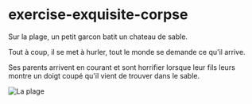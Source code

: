 # exercise-exquisite-corpse

Sur la plage, un petit garcon batit un chateau de sable.  

Tout à coup, il se met à hurler, tout le monde se demande ce qu'il arrive.  

Ses parents arrivent en courant et sont horrifier lorsque leur fils leurs montre un doigt coupé qu'il vient de trouver dans le sable.  

![La plage](https://static.actu.fr/uploads/2019/08/25245-190813193240640-0-960x640.jpg "La plage")

